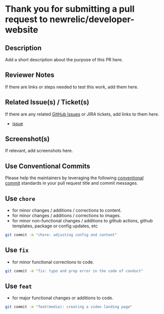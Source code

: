 # Thank you for submitting a pull request to newrelic/developer-website

## Description

Add a short description about the purpose of this PR here.

## Reviewer Notes

If there are links or steps needed to test this work, add them here.

## Related Issue(s) / Ticket(s)

If there are any related [GitHub Issues](https://github.com/newrelic/developer-website/issues) or JIRA tickets, add links to them here.
* [issue]()

## Screenshot(s)

If relevant, add screenshots here.

## Use Conventional Commits

Please help the maintainers by leveraging the following [conventional commit](https://www.conventionalcommits.org/en/v1.0.0/)
standards in your pull request title and commit messages.

## Use `chore`

* for minor changes / additions / corrections to content.
* for minor changes / additions / corrections to images.
* for minor non-functional changes / additions to github actions, github templates, package or config updates, etc

```bash
git commit -m "chore: adjusting config and content"
```

## Use `fix`

* for minor functional corrections to code.

```bash
git commit -m "fix: typo and prop error in the code of conduct"
```

## Use `feat`

* for major functional changes or additions to code.

```bash
git commit -m "feat(media): creating a video landing page"
```
